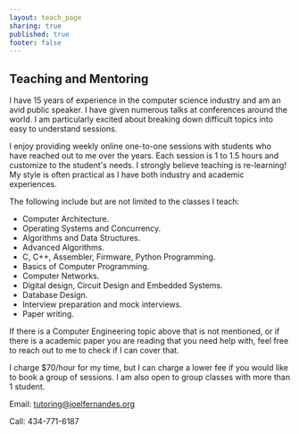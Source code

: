 ```yaml
---
layout: teach_page
sharing: true
published: true
footer: false
---
```


## Teaching and Mentoring

I have 15 years of experience in the computer science industry and am an avid
public speaker. I have given numerous talks at conferences around the world. I
am particularly excited about breaking down difficult topics into easy to
understand sessions.

I enjoy providing weekly online one-to-one sessions with students who have
reached out to me over the years. Each session is 1 to 1.5 hours and customize
to the student's needs. I strongly believe teaching is re-learning! My style
is often practical as I have both industry and academic experiences.

The following include but are not limited to the classes I teach:
* Computer Architecture.
* Operating Systems and Concurrency.
* Algorithms and Data Structures.
* Advanced Algorithms.
* C, C++, Assembler, Firmware, Python Programming.
* Basics of Computer Programming.
* Computer Networks.
* Digital design, Circuit Design and Embedded Systems.
* Database Design.
* Interview preparation and mock interviews.
* Paper writing.

If there is a Computer Engineering topic above that is not mentioned, or if
there is a academic paper you are reading that you need help with, feel free to
reach out to me to check if I can cover that.

I charge $70/hour for my time, but I can charge a lower fee if you would like to
book a group of sessions. I am also open to group classes with more than 1 student.

Email: [tutoring@joelfernandes.org](mailto:tutoring@joelfernandes.org)

Call: 434-771-6187
